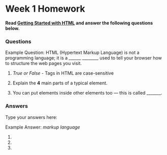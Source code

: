 # Week 1 Homework

**Read [Getting Started with HTML](https://developer.mozilla.org/en-US/docs/Learn/HTML/Introduction_to_HTML/Getting_started) and answer the following questions below.**

### Questions

Example Question: HTML (Hypertext Markup Language) is not a programming language; it is a ______ ________ used to tell your browser how to structure the web pages you visit.

1. *True or False* - Tags in HTML are case-sensitive

2. Explain the **4** main parts of a typical element.

3. You can put elements inside other elements too — this is called _______.

### Answers
Type your answers here:

Example Answer: *markup language*

1. 

2. 

3. 
